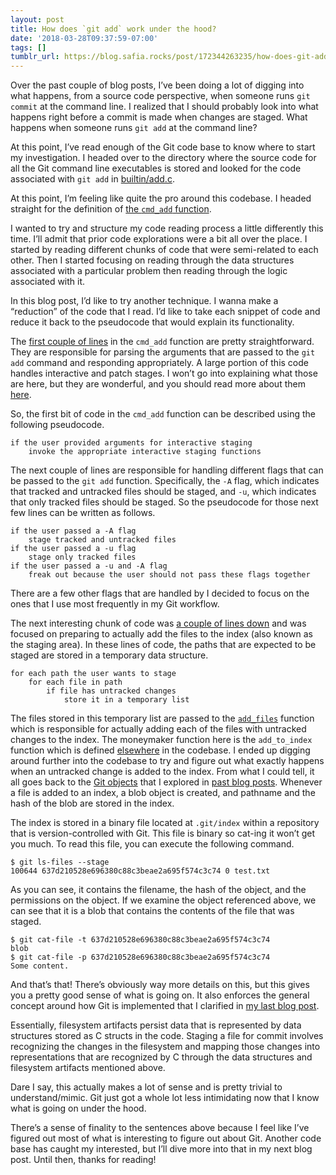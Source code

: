 ```yaml
---
layout: post
title: How does `git add` work under the hood?
date: '2018-03-28T09:37:59-07:00'
tags: []
tumblr_url: https://blog.safia.rocks/post/172344263235/how-does-git-add-work-under-the-hood
---
```

Over the past couple of blog posts, I’ve been doing a lot of digging into what happens, from a source code perspective, when someone runs `git commit` at the command line. I realized that I should probably look into what happens right before a commit is made when changes are staged. What happens when someone runs `git add` at the command line?

At this point, I’ve read enough of the Git code base to know where to start my investigation. I headed over to the directory where the source code for all the Git command line executables is stored and looked for the code associated with `git add` in [builtin/add.c](https://github.com/git/git/blob/90bbd502d54fe920356fa9278055dc9c9bfe9a56/builtin/add.c).

At this point, I’m feeling like quite the pro around this codebase. I headed straight for the definition of [the `cmd_add` function](https://github.com/git/git/blob/90bbd502d54fe920356fa9278055dc9c9bfe9a56/builtin/add.c#L387).

I wanted to try and structure my code reading process a little differently this time. I’ll admit that prior code explorations were a bit all over the place. I started by reading different chunks of code that were semi-related to each other. Then I started focusing on reading through the data structures associated with a particular problem then reading through the logic associated with it.

In this blog post, I’d like to try another technique. I wanna make a “reduction” of the code that I read. I’d like to take each snippet of code and reduce it back to the pseudocode that would explain its functionality.

The [first couple of lines](https://github.com/git/git/blob/90bbd502d54fe920356fa9278055dc9c9bfe9a56/builtin/add.c#L389-L409) in the `cmd_add` function are pretty straightforward. They are responsible for parsing the arguments that are passed to the `git add` command and responding appropriately. A large portion of this code handles interactive and patch stages. I won’t go into explaining what those are here, but they are wonderful, and you should read more about them [here](https://git-scm.com/book/en/v2/Git-Tools-Interactive-Staging).

So, the first bit of code in the `cmd_add` function can be described using the following pseudocode.

    if the user provided arguments for interactive staging
        invoke the appropriate interactive staging functions

The next couple of lines are responsible for handling different flags that can be passed to the `git add` function. Specifically, the `-A` flag, which indicates that tracked and untracked files should be staged, and `-u`, which indicates that only tracked files should be staged. So the pseudocode for those next few lines can be written as follows.

    if the user passed a -A flag
        stage tracked and untracked files
    if the user passed a -u flag
        stage only tracked files
    if the user passed a -u and -A flag
        freak out because the user should not pass these flags together

There are a few other flags that are handled by I decided to focus on the ones that I use most frequently in my Git workflow.

The next interesting chunk of code was [a couple of lines down](https://github.com/git/git/blob/90bbd502d54fe920356fa9278055dc9c9bfe9a56/builtin/add.c#L464-L478) and was focused on preparing to actually add the files to the index (also known as the staging area). In these lines of code, the paths that are expected to be staged are stored in a temporary data structure.

    for each path the user wants to stage
        for each file in path
            if file has untracked changes
                store it in a temporary list

The files stored in this temporary list are passed to the [`add_files`](https://github.com/git/git/blob/90bbd502d54fe920356fa9278055dc9c9bfe9a56/builtin/add.c#L364) function which is responsible for actually adding each of the files with untracked changes to the index. The moneymaker function here is the `add_to_index` function which is defined [elsewhere](https://github.com/git/git/blob/085f5f95a2723e8f9f4d037c01db5b786355ba49/read-cache.c#L641) in the codebase. I ended up digging around further into the codebase to try and figure out what exactly happens when an untracked change is added to the index. From what I could tell, it all goes back to the [Git objects](https://blog.safia.rocks/2018-03-16-whats-inside-the-gitobjects-directory/) that I explored in [past blog posts](https://blog.safia.rocks/2018-03-19-reading-code-late-at-night-and-realizing-that-its/). Whenever a file is added to an index, a blob object is created, and pathname and the hash of the blob are stored in the index.

The index is stored in a binary file located at `.git/index` within a repository that is version-controlled with Git. This file is binary so cat-ing it won’t get you much. To read this file, you can execute the following command.

    $ git ls-files --stage
    100644 637d210528e696380c88c3beae2a695f574c3c74 0 test.txt

As you can see, it contains the filename, the hash of the object, and the permissions on the object. If we examine the object referenced above, we can see that it is a blob that contains the contents of the file that was staged.

    $ git cat-file -t 637d210528e696380c88c3beae2a695f574c3c74
    blob
    $ git cat-file -p 637d210528e696380c88c3beae2a695f574c3c74
    Some content.

And that’s that! There’s obviously way more details on this, but this gives you a pretty good sense of what is going on. It also enforces the general concept around how Git is implemented that I clarified in [my last blog post](https://blog.safia.rocks/2018-03-26-a-complete-story-of-what-happens-when-you-run-git/).

Essentially, filesystem artifacts persist data that is represented by data structures stored as C structs in the code. Staging a file for commit involves recognizing the changes in the filesystem and mapping those changes into representations that are recognized by C through the data structures and filesystem artifacts mentioned above.

Dare I say, this actually makes a lot of sense and is pretty trivial to understand/mimic. Git just got a whole lot less intimidating now that I know what is going on under the hood.

There’s a sense of finality to the sentences above because I feel like I’ve figured out most of what is interesting to figure out about Git. Another code base has caught my interested, but I’ll dive more into that in my next blog post. Until then, thanks for reading!

